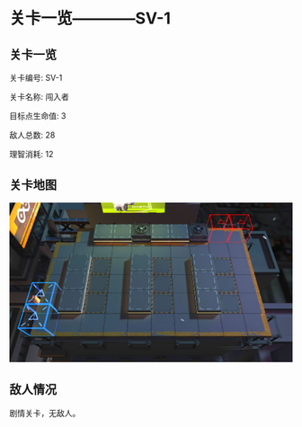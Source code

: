 # 关卡一览————SV-1


## 关卡一览

关卡编号: SV-1

关卡名称: 闯入者

目标点生命值: 3

敌人总数: 28

理智消耗: 12


## 关卡地图
![SV-1](./oprMap/SV-1.png)

## 敌人情况

剧情关卡，无敌人。

